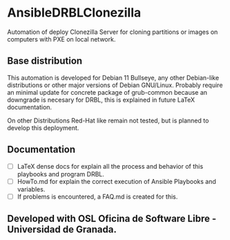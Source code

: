 # AnsibleDRBLClonezilla

Automation of deploy Clonezilla Server for cloning partitions or images on computers with PXE on local network.

## Base distribution

This automation is developed for Debian 11 Bullseye, any other Debian-like distributions or other major versions of Debian GNU/Linux. Probably require an minimal update for concrete package of grub-common because an downgrade is necesary for DRBL, this is explained in future LaTeX documentation.

On other Distributions Red-Hat like remain not tested, but is planned to develop this deployment.

## Documentation
- [ ] LaTeX dense docs for explain all the process and behavior of this playbooks and program DRBL.
- [ ] HowTo.md for explain the correct execution of Ansible Playbooks and variables.
- [ ] If problems is encountered, a FAQ.md is created for this.

## Developed with OSL Oficina de Software Libre - Universidad de Granada.
